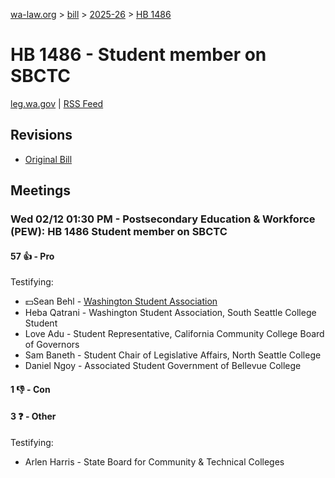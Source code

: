 [wa-law.org](/) > [bill](/bill/) > [2025-26](/bill/2025-26/) > [HB 1486](/bill/2025-26/hb/1486/)

# HB 1486 - Student member on SBCTC
[leg.wa.gov](https://app.leg.wa.gov/billsummary?BillNumber=1486&Year=2025&Initiative=false) | [RSS Feed](./rss.xml)

## Revisions
* [Original Bill](1/)

## Meetings
### Wed 02/12 01:30 PM - Postsecondary Education & Workforce (PEW): HB 1486 Student member on SBCTC
#### 57 👍 - Pro
Testifying:
* 💵Sean Behl - [Washington Student Association](/org/washington_student_association/)
* Heba Qatrani - Washington Student Association, South Seattle College Student
* Love Adu - Student Representative, California Community College Board of Governors
* Sam Baneth - Student Chair of Legislative Affairs, North Seattle College
* Daniel Ngoy - Associated Student Government of Bellevue College

#### 1 👎 - Con

#### 3 ❓ - Other
Testifying:
* Arlen Harris - State Board for Community & Technical Colleges
